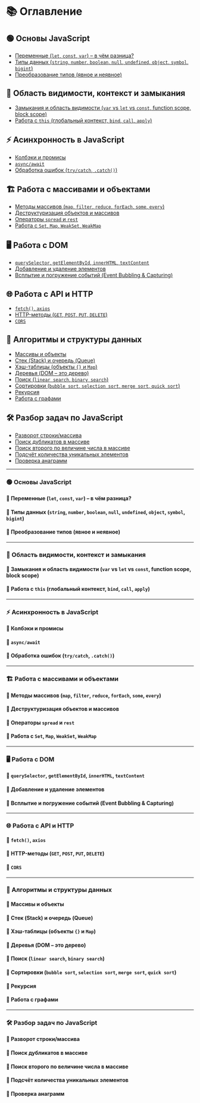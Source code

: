 # 📚 Оглавление

## 🟢 Основы JavaScript
- [Переменные (`let`, `const`, `var`) – в чём разница?](#переменные-let-const-var--в-чём-разница)
- [Типы данных (`string`, `number`, `boolean`, `null`, `undefined`, `object`, `symbol`, `bigint`)](#типы-данных-string-number-boolean-null-undefined-object-symbol-bigint)
- [Преобразование типов (явное и неявное)](#преобразование-типов-явное-и-неявное)

## 🔄 Область видимости, контекст и замыкания
- [Замыкания и область видимости (`var` vs `let` vs `const`, function scope, block scope)](#замыкания-и-область-видимости-var-vs-let-vs-const-function-scope-block-scope)
- [Работа с `this` (глобальный контекст, `bind`, `call`, `apply`)](#работа-с-this-глобальный-контекст-bind-call-apply)

## ⚡ Асинхронность в JavaScript
- [Колбэки и промисы](#колбэки-и-промисы)
- [`async/await`](#asyncawait)
- [Обработка ошибок (`try/catch`, `.catch()`)](#обработка-ошибок-trycatch-catch)

## 🏗 Работа с массивами и объектами
- [Методы массивов (`map`, `filter`, `reduce`, `forEach`, `some`, `every`)](#методы-массивов-map-filter-reduce-foreach-some-every)
- [Деструктуризация объектов и массивов](#деструктуризация-объектов-и-массивов)
- [Операторы `spread` и `rest`](#операторы-spread-и-rest)
- [Работа с `Set`, `Map`, `WeakSet`, `WeakMap`](#работа-с-set-map-weakset-weakmap)

## 🖥 Работа с DOM
- [`querySelector`, `getElementById`, `innerHTML`, `textContent`](#queryselector-getelementbyid-innerhtml-textcontent)
- [Добавление и удаление элементов](#добавление-и-удаление-элементов)
- [Всплытие и погружение событий (Event Bubbling & Capturing)](#всплытие-и-погружение-событий-event-bubbling--capturing)

## 🌐 Работа с API и HTTP
- [`fetch()`, `axios`](#fetch-и-axios)
- [HTTP-методы (`GET`, `POST`, `PUT`, `DELETE`)](#http-методы-get-post-put-delete)
- [`CORS`](#cors)

## 🧩 Алгоритмы и структуры данных
- [Массивы и объекты](#массивы-и-объекты)
- [Стек (Stack) и очередь (Queue)](#стек-stack-и-очередь-queue)
- [Хэш-таблицы (объекты `{}` и `Map`)](#хэш-таблицы-объекты-и-map)
- [Деревья (DOM – это дерево)](#деревья-dom--это-дерево)
- [Поиск (`linear search`, `binary search`)](#поиск-linear-search-binary-search)
- [Сортировки (`bubble sort`, `selection sort`, `merge sort`, `quick sort`)](#сортировки-bubble-sort-selection-sort-merge-sort-quick-sort)
- [Рекурсия](#рекурсия)
- [Работа с графами](#работа-с-графами)

## 🛠 Разбор задач по JavaScript
- [Разворот строки/массива](#разворот-строки--массива)
- [Поиск дубликатов в массиве](#поиск-дубликатов-в-массиве)
- [Поиск второго по величине числа в массиве](#поиск-второго-по-величине-числа-в-массиве)
- [Подсчёт количества уникальных элементов](#подсчёт-количества-уникальных-элементов)
- [Проверка анаграмм](#проверка-анаграмм)

---

### 🟢 Основы JavaScript

#### 📌 Переменные (`let`, `const`, `var`) – в чём разница?
<!-- Здесь можно описать различия между `let`, `const` и `var`, их область видимости и особенности использования. -->

#### 📌 Типы данных (`string`, `number`, `boolean`, `null`, `undefined`, `object`, `symbol`, `bigint`)
<!-- Здесь можно рассказать о примитивных и сложных типах данных в JavaScript. -->

#### 📌 Преобразование типов (явное и неявное)
<!-- Здесь можно объяснить, как работает приведение типов в JavaScript. -->

---

### 🔄 Область видимости, контекст и замыкания

#### 📌 Замыкания и область видимости (`var` vs `let` vs `const`, function scope, block scope)
<!-- Здесь можно объяснить, что такое область видимости, как работают переменные в разных контекстах и что такое замыкание. -->

#### 📌 Работа с `this` (глобальный контекст, `bind`, `call`, `apply`)
<!-- Здесь можно объяснить, как работает `this` в разных ситуациях, а также разобрать `bind`, `call`, `apply`. -->

---

### ⚡ Асинхронность в JavaScript

#### 📌 Колбэки и промисы
<!-- Здесь можно объяснить, что такое колбэки, какие у них проблемы и как промисы их решают. -->

#### 📌 `async/await`
<!-- Здесь можно разобрать, как `async/await` упрощает работу с асинхронным кодом. -->

#### 📌 Обработка ошибок (`try/catch`, `.catch()`)
<!-- Здесь можно объяснить, как правильно обрабатывать ошибки в асинхронном коде. -->

---

### 🏗 Работа с массивами и объектами

#### 📌 Методы массивов (`map`, `filter`, `reduce`, `forEach`, `some`, `every`)
<!-- Здесь можно разобрать основные методы массивов и их применение. -->

#### 📌 Деструктуризация объектов и массивов
<!-- Здесь можно объяснить, как работает деструктуризация в JavaScript. -->

#### 📌 Операторы `spread` и `rest`
<!-- Здесь можно разобрать разницу между `spread` и `rest`, а также их применение. -->

#### 📌 Работа с `Set`, `Map`, `WeakSet`, `WeakMap`
<!-- Здесь можно рассказать, чем отличаются `Set` и `Map`, а также `WeakSet` и `WeakMap`. -->

---

### 🖥 Работа с DOM

#### 📌 `querySelector`, `getElementById`, `innerHTML`, `textContent`
<!-- Здесь можно разобрать основные методы работы с DOM. -->

#### 📌 Добавление и удаление элементов
<!-- Здесь можно объяснить, как динамически добавлять и удалять элементы в DOM. -->

#### 📌 Всплытие и погружение событий (Event Bubbling & Capturing)
<!-- Здесь можно разобрать механику всплытия и погружения событий в JavaScript. -->

---

### 🌐 Работа с API и HTTP

#### 📌 `fetch()`, `axios`
<!-- Здесь можно объяснить, как работать с API с помощью `fetch()` и `axios`. -->

#### 📌 HTTP-методы (`GET`, `POST`, `PUT`, `DELETE`)
<!-- Здесь можно рассказать о базовых HTTP-методах и их использовании. -->

#### 📌 `CORS`
<!-- Здесь можно объяснить, что такое CORS и как решать проблемы, связанные с ним. -->

---

### 🧩 Алгоритмы и структуры данных

#### 📌 Массивы и объекты
<!-- Здесь можно разобрать основные структуры данных в JavaScript. -->

#### 📌 Стек (Stack) и очередь (Queue)
<!-- Здесь можно объяснить, как работают стек и очередь, привести примеры использования. -->

#### 📌 Хэш-таблицы (объекты `{}` и `Map`)
<!-- Здесь можно разобрать, как в JavaScript реализуются хэш-таблицы с помощью `Map` и объектов `{}`. -->

#### 📌 Деревья (DOM – это дерево)
<!-- Здесь можно рассказать об основах деревьев и привести примеры (например, DOM). -->

#### 📌 Поиск (`linear search`, `binary search`)
<!-- Здесь можно разобрать алгоритмы линейного и бинарного поиска. -->

#### 📌 Сортировки (`bubble sort`, `selection sort`, `merge sort`, `quick sort`)
<!-- Здесь можно объяснить основные алгоритмы сортировки с примерами кода. -->

#### 📌 Рекурсия
<!-- Здесь можно разобрать основы рекурсии и привести примеры рекурсивных функций. -->

#### 📌 Работа с графами
<!-- Здесь можно разобрать основы работы с графами, привести примеры использования. -->

---

### 🛠 Разбор задач по JavaScript

#### 📌 Разворот строки/массива
<!-- Здесь можно разобрать задачу на разворот строки или массива. -->

#### 📌 Поиск дубликатов в массиве
<!-- Здесь можно разобрать задачу на поиск повторяющихся элементов в массиве. -->

#### 📌 Поиск второго по величине числа в массиве
<!-- Здесь можно разобрать алгоритм поиска второго по величине числа в массиве. -->

#### 📌 Подсчёт количества уникальных элементов
<!-- Здесь можно разобрать, как посчитать количество уникальных элементов в массиве. -->

#### 📌 Проверка анаграмм
<!-- Здесь можно разобрать алгоритм проверки, являются ли две строки анаграммами. -->

